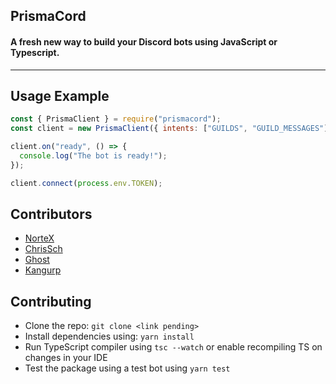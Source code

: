 ## PrismaCord

#### A fresh new way to build your Discord bots using JavaScript or Typescript.

----

## Usage Example
```js
const { PrismaClient } = require("prismacord");
const client = new PrismaClient({ intents: ["GUILDS", "GUILD_MESSAGES"] });

client.on("ready", () => {
  console.log("The bot is ready!");
});

client.connect(process.env.TOKEN);
```


## Contributors
- [NorteX](https://github.com/NorteX-dev)
- [ChrisSch](https://github.com/ChrisSch-dev)
- [Ghost](https://github.com/Uthsho)
- [Kangurp](https://github.com/Kangurp)

## Contributing
- Clone the repo: `git clone <link pending>`
- Install dependencies using: `yarn install`
- Run TypeScript compiler using `tsc --watch` or enable recompiling TS on changes in your IDE
- Test the package using a test bot using `yarn test`
